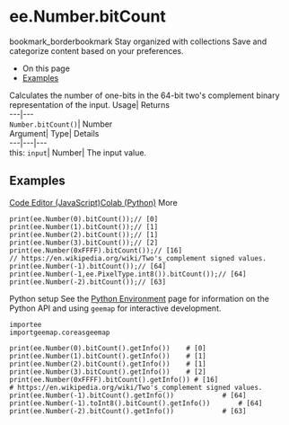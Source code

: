  
#  ee.Number.bitCount 
bookmark_borderbookmark Stay organized with collections  Save and categorize content based on your preferences.
  * On this page
  * [Examples](https://developers.google.com/earth-engine/apidocs/ee-number-bitcount#examples)


Calculates the number of one-bits in the 64-bit two's complement binary representation of the input. 
Usage| Returns  
---|---  
`Number.bitCount()`| Number  
Argument| Type| Details  
---|---|---  
this: `input`| Number| The input value.  
## Examples
[Code Editor (JavaScript)](https://developers.google.com/earth-engine/apidocs/ee-number-bitcount#code-editor-javascript-sample)[Colab (Python)](https://developers.google.com/earth-engine/apidocs/ee-number-bitcount#colab-python-sample) More
```
print(ee.Number(0).bitCount());// [0]
print(ee.Number(1).bitCount());// [1]
print(ee.Number(2).bitCount());// [1]
print(ee.Number(3).bitCount());// [2]
print(ee.Number(0xFFFF).bitCount());// [16]
// https://en.wikipedia.org/wiki/Two's_complement signed values.
print(ee.Number(-1).bitCount());// [64]
print(ee.Number(-1,ee.PixelType.int8()).bitCount());// [64]
print(ee.Number(-2).bitCount());// [63]
```
Python setup
See the [ Python Environment](https://developers.google.com/earth-engine/guides/python_install) page for information on the Python API and using `geemap` for interactive development.
```
importee
importgeemap.coreasgeemap
```
```
print(ee.Number(0).bitCount().getInfo())    # [0]
print(ee.Number(1).bitCount().getInfo())    # [1]
print(ee.Number(2).bitCount().getInfo())    # [1]
print(ee.Number(3).bitCount().getInfo())    # [2]
print(ee.Number(0xFFFF).bitCount().getInfo()) # [16]
# https://en.wikipedia.org/wiki/Two's_complement signed values.
print(ee.Number(-1).bitCount().getInfo())            # [64]
print(ee.Number(-1).toInt8().bitCount().getInfo())       # [64]
print(ee.Number(-2).bitCount().getInfo())            # [63]
```

